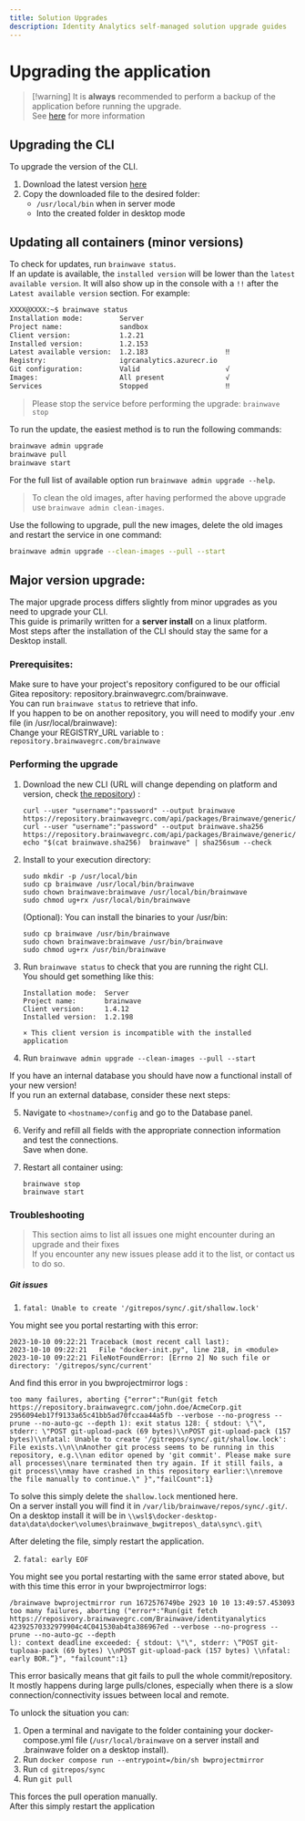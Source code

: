 ```yaml
---
title: Solution Upgrades
description: Identity Analytics self-managed solution upgrade guides
---
```


# Upgrading the application

> [!warning] It is **always** recommended to perform a backup of the application before running the upgrade.  
> See [here](backup-restore.md) for more information

## Upgrading the CLI

To upgrade the version of the CLI.  

1. Download the latest version [here](https://repository.brainwavegrc.com/Brainwave/-/packages)
2. Copy the downloaded file to the desired folder:  
   - `/usr/local/bin` when in server mode
   - Into the created folder in desktop mode

## Updating all containers (minor versions)

To check for updates, run `brainwave status`.  
If an update is available, the `installed version` will be lower than the `latest available version`. It will also show up in the console with a `!!` after the `Latest available version` section. For example:  

```bash  
XXXX@XXXX:~$ brainwave status
Installation mode:         Server
Project name:              sandbox
Client version:            1.2.21
Installed version:         1.2.153
Latest available version:  1.2.183                   ‼
Registry:                  igrcanalytics.azurecr.io
Git configuration:         Valid                     √
Images:                    All present               √
Services                   Stopped                   ‼
```

> Please stop the service before performing the upgrade: `brainwave stop` 

To run the update, the easiest method is to run the following commands:  

```bash  
brainwave admin upgrade
brainwave pull
brainwave start
```

For the full list of available option run `brainwave admin upgrade --help`.  

> To clean the old images, after having performed the above upgrade use `brainwave admin clean-images`.  

Use the following to upgrade, pull the new images, delete the old images and restart the service in one command:

```bash
brainwave admin upgrade --clean-images --pull --start
```
## Major version upgrade:
  
The major upgrade process differs slightly from minor upgrades as you need to upgrade your CLI.  
This guide is primarily written for a **server install** on a linux platform.  
Most steps after the installation of the CLI should stay the same for a Desktop install.  

### Prerequisites:

Make sure to have your project's repository configured to be our official Gitea repository: repository.brainwavegrc.com/brainwave.  
You can run `brainwave status` to retrieve that info.  
If you happen to be on another repository, you will need to modify your .env file (in /usr/local/brainwave):  
Change your REGISTRY_URL variable to : `repository.brainwavegrc.com/brainwave`  

### Performing the upgrade

1. Download the new CLI (URL will change depending on platform and version, check [the repository](https://repository.brainwavegrc.com/Brainwave/-/packages?q=tools&type=)) :
    ```
    curl --user "username":"password" --output brainwave https://repository.brainwavegrc.com/api/packages/Brainwave/generic/brainwavetools_linux_amd64/1.4/brainwave
    curl --user "username":"password" --output brainwave.sha256 https://repository.brainwavegrc.com/api/packages/Brainwave/generic/brainwavetools_linux_amd64/1.4/brainwave.sha256
    echo "$(cat brainwave.sha256)  brainwave" | sha256sum --check
    ```
2. Install to your execution directory:
    ```
    sudo mkdir -p /usr/local/bin
    sudo cp brainwave /usr/local/bin/brainwave
    sudo chown brainwave:brainwave /usr/local/bin/brainwave
    sudo chmod ug+rx /usr/local/bin/brainwave
    ```
   (Optional): You can install the binaries to your /usr/bin:  
    ```
    sudo cp brainwave /usr/bin/brainwave
    sudo chown brainwave:brainwave /usr/bin/brainwave
    sudo chmod ug+rx /usr/bin/brainwave
    ```

3. Run `brainwave status` to check that you are running the right CLI.  
   You should get something like this:  
   ```
   Installation mode:  Server
   Project name:       brainwave
   Client version:     1.4.12
   Installed version:  1.2.198

   × This client version is incompatible with the installed application
   ```
4. Run `brainwave admin upgrade --clean-images --pull --start`
  
If you have an internal database you should have now a functional install of your new version!  
If you run an external database, consider these next steps:
  
5. Navigate to `<hostname>/config` and go to the Database panel.

6. Verify and refill all fields with the appropriate connection information and test the connections.  
   Save when done.

7. Restart all container using:
   ```
   brainwave stop
   brainwave start
   ```  

### Troubleshooting

> This section aims to list all issues one might encounter during an upgrade and their fixes  
> If you encounter any new issues please add it to the list, or contact us to do so.  
  
##### Git issues

1. `fatal: Unable to create '/gitrepos/sync/.git/shallow.lock'`  

You might see you portal restarting with this error:  
```log
2023-10-10 09:22:21 Traceback (most recent call last):
2023-10-10 09:22:21   File "docker-init.py", line 218, in <module>
2023-10-10 09:22:21 FileNotFoundError: [Errno 2] No such file or directory: '/gitrepos/sync/current'
```
And find this error in you bwprojectmirror logs :
```
too many failures, aborting {"error":"Run(git fetch https://repository.brainwavegrc.com/john.doe/AcmeCorp.git 2956094eb17f9133a65c41bb5ad70fccaa44a5fb --verbose --no-progress --prune --no-auto-gc --depth 1): exit status 128: { stdout: \"\", stderr: \"POST git-upload-pack (69 bytes)\\nPOST git-upload-pack (157 bytes)\\nfatal: Unable to create '/gitrepos/sync/.git/shallow.lock': File exists.\\n\\nAnother git process seems to be running in this repository, e.g.\\nan editor opened by 'git commit'. Please make sure all processes\\nare terminated then try again. If it still fails, a git process\\nmay have crashed in this repository earlier:\\nremove the file manually to continue.\" }","failCount":1}
```
To solve this simply delete the `shallow.lock` mentioned here.  
On a server install you will find it in `/var/lib/brainwave/repos/sync/.git/`.  
On a desktop install it will be in `\\wsl$\docker-desktop-data\data\docker\volumes\brainwave_bwgitrepos\_data\sync\.git\`  
  
After deleting the file, simply restart the application.  
  
2. `fatal: early EOF`  
  
You might see you portal restarting with the same error stated above, but with this time this error in your bwprojectmirror logs:  
```log
/brainwave bwprojectmirror run 1672576749be 2923 10 10 13:49:57.453093 too many failures, aborting ("error*:"Run(git fetch
https://reposivory.brainwavegrc.com/Brainwave/identityanalytics 42392570332979904c4C041530ab4ta386967ed --verbose --no-progress --prune --no-auto-gc --depth
l): context deadline exceeded: { stdout: \"\", stderr: \“POST git-tuploaa-pack (69 bytes) \\nPOST git-upload-pack (157 bytes) \\nfatal: early BOR.”}", "failcount":1}

```
This error basically means that git fails to pull the whole commit/repository.  
It mostly happens during large pulls/clones, especially when there is a slow connection/connectivity issues between local and remote.
  
To unlock the situation you can:  
1. Open a terminal and navigate to the folder containing your docker-compose.yml file (`/usr/local/brainwave` on a server install and .brainwave folder on a desktop install).  
2. Run `docker compose run --entrypoint=/bin/sh bwprojectmirror`
3. Run `cd gitrepos/sync`
4. Run `git pull`
  
  This forces the pull operation manually.  
  After this simply restart the application
